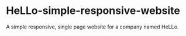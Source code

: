 # HeLLo-simple-responsive-website
 A simple responsive, single page website for a company named HeLLo.
